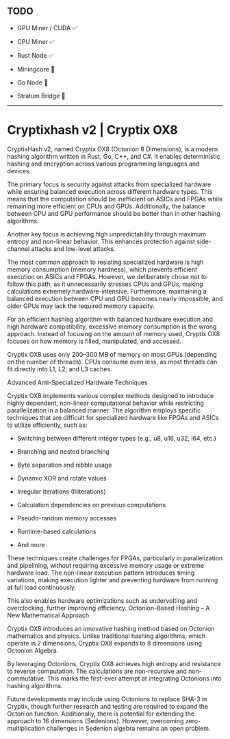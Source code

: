 ## TODO


- GPU Miner / CUDA ✅

- CPU Miner  ✅

- Rust Node ✅

- Miningcore 🔄

- Go Node 🚧

- Stratum Bridge 🚧


-----


# Cryptixhash v2 | Cryptix OX8


CryptixHash v2, named Cryptix OX8 (Octonion 8 Dimensions), is a modern hashing algorithm written in Rust, Go, C++, and C#. It enables deterministic hashing and encryption across various programming languages and devices.


The primary focus is security against attacks from specialized hardware while ensuring balanced execution across different hardware types. This means that the computation should be inefficient on ASICs and FPGAs while remaining more efficient on CPUs and GPUs. Additionally, the balance between CPU and GPU performance should be better than in other hashing algorithms.


Another key focus is achieving high unpredictability through maximum entropy and non-linear behavior. This enhances protection against side-channel attacks and low-level attacks.


The most common approach to resisting specialized hardware is high memory consumption (memory hardness), which prevents efficient execution on ASICs and FPGAs. However, we deliberately chose not to follow this path, as it unnecessarily stresses CPUs and GPUs, making calculations extremely hardware-intensive. Furthermore, maintaining a balanced execution between CPU and GPU becomes nearly impossible, and older GPUs may lack the required memory capacity.


For an efficient hashing algorithm with balanced hardware execution and high hardware compatibility, excessive memory consumption is the wrong approach. Instead of focusing on the amount of memory used, Cryptix OX8 focuses on how memory is filled, manipulated, and accessed.


Cryptix OX8 uses only 200–300 MB of memory on most GPUs (depending on the number of threads). CPUs consume even less, as most threads can fit directly into L1, L2, and L3 caches.


Advanced Anti-Specialized Hardware Techniques

Cryptix OX8 implements various complex methods designed to introduce highly dependent, non-linear computational behavior while restricting parallelization in a balanced manner. The algorithm employs specific techniques that are difficult for specialized hardware like FPGAs and ASICs to utilize efficiently, such as:

- Switching between different integer types (e.g., u8, u16, u32, i64, etc.)

- Branching and nested branching

- Byte separation and nibble usage

- Dynamic XOR and rotate values

- Irregular iterations (Illiterations)

- Calculation dependencies on previous computations

- Pseudo-random memory accesses

- Runtime-based calculations

- And more


These techniques create challenges for FPGAs, particularly in parallelization and pipelining, without requiring excessive memory usage or extreme hardware load. The non-linear execution pattern introduces timing variations, making execution lighter and preventing hardware from running at full load continuously.

This also enables hardware optimizations such as undervolting and overclocking, further improving efficiency.
Octonion-Based Hashing – A New Mathematical Approach

Cryptix OX8 introduces an innovative hashing method based on Octonion mathematics and physics. Unlike traditional hashing algorithms, which operate in 2 dimensions, Cryptix OX8 expands to 8 dimensions using Octonion Algebra.

By leveraging Octonions, Cryptix OX8 achieves high entropy and resistance to reverse computation. The calculations are non-recursive and non-commutative. This marks the first-ever attempt at integrating Octonions into hashing algorithms.

Future developments may include using Octonions to replace SHA-3 in Cryptix, though further research and testing are required to expand the Octonion function. Additionally, there is potential for extending the approach to 16 dimensions (Sedenions). However, overcoming zero-multiplication challenges in Sedenion algebra remains an open problem.
